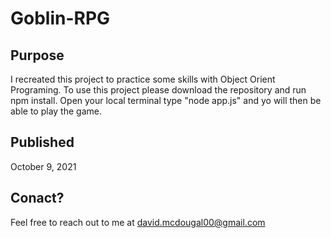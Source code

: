 # Goblin-RPG

## Purpose
I recreated this project to practice some skills with Object Orient Programing. To use this project please download the repository and run npm install. Open your local terminal type "node app.js" and yo will then be able to play the game.

## Published
October 9, 2021

## Conact?
Feel free to reach out to me at <a href="mailto:david.mcdougal00@gmail.com?">david.mcdougal00@gmail.com</a>
